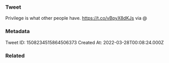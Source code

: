 ### Tweet
Privilege is what other people have.  https://t.co/vBpyX8dKJs via @

### Metadata
Tweet ID: 1508234515864506373
Created At: 2022-03-28T00:08:24.000Z

### Related

